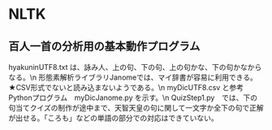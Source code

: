 # NLTK
## 百人一首の分析用の基本動作プログラム
hyakuninUTF8.txt は、詠み人、上の句、下の句、上の句かな、下の句かなからなる。\n
形態素解析ライブラリJanomeでは、マイ辞書が容易に利用できる。★CSV形式でないと読み込まないようである。\n
myDicUTF8.csv と参考Pythonプログラム　myDicJanome.py を示す。\n
QuizStep1.py　では、下の句当てクイズの制作が途中まで、天智天皇の句に関して一文字か全下の句で正解が出せる。「ころも」などの単語の部分での対応はできていない。

